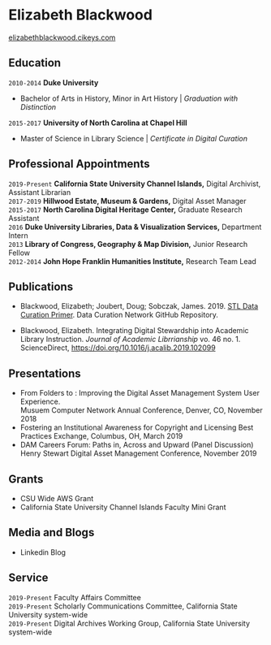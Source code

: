 
# Elizabeth Blackwood

<div id="webaddress">
<a href="elizabethblackwood.cikeys.com">elizabethblackwood.cikeys.com</a>
</div>

## Education

`2010-2014`
__Duke University__
- Bachelor of Arts in History, Minor in Art History | *Graduation with Distinction*

`2015-2017`
__University of North Carolina at Chapel Hill__
- Master of Science in Library Science | *Certificate in Digital Curation*

## Professional Appointments
`2019-Present` 
__California State University Channel Islands,__ Digital Archivist, Assistant Librarian   
`2017-2019` __Hillwood Estate, Museum & Gardens,__ Digital Asset Manager   
`2015-2017` __North Carolina Digital Heritage Center,__ Graduate Research Assistant  
`2016` __Duke University Libraries, Data & Visualization Services,__ Department Intern   
`2013` __Library of Congress, Geography & Map Division,__ Junior Research Fellow   
`2012-2014` __John Hope Franklin Humanities Institute,__ Research Team Lead   


## Publications
- Blackwood, Elizabeth; Joubert, Doug; Sobczak, James. 2019. <a href="https://github.com/DataCurationNetwork/data-primers/blob/master/STL%20Data%20Curation%20Primer/STL-data-curation-primer.md">STL Data Curation Primer</a>. Data Curation Network GitHub Repository.

- Blackwood, Elizabeth. Integrating Digital Stewardship into Academic Library Instruction. *Journal of Academic Librrianship* vo. 46 no. 1. ScienceDirect, <a href="https://doi.org/10.1016/j.acalib.2019.102099">https://doi.org/10.1016/j.acalib.2019.102099</a>

## Presentations
- From Folders to : Improving the Digital Asset Management System User Experience.  
  Musuem Computer Network Annual Conference, Denver, CO, November 2018
- Fostering an Institutional Awareness for Copyright and Licensing
  Best Practices Exchange, Columbus, OH, March 2019
- DAM Careers Forum: Paths in, Across and Upward (Panel Discussion)
  Henry Stewart Digital Asset Management Conference, November 2019

## Grants
- CSU Wide AWS Grant
- California State University Channel Islands Faculty Mini Grant


## Media and Blogs
- Linkedin Blog

## Service
`2019-Present` Faculty Affairs Committee   
`2019-Present` Scholarly Communications Committee, California State University system-wide   
`2019-Present` Digital Archives Working Group, California State University system-wide   



<!-- ### Footer

Last updated: May 2013 -->


